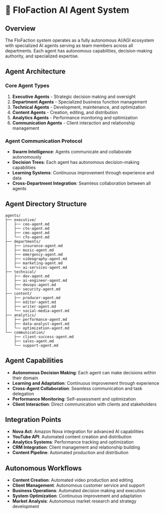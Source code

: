 # 🤖 FloFaction AI Agent System

## Overview
The FloFaction system operates as a fully autonomous AI/AGI ecosystem with specialized AI agents serving as team members across all departments. Each agent has autonomous capabilities, decision-making authority, and specialized expertise.

## Agent Architecture

### Core Agent Types
1. **Executive Agents** - Strategic decision making and oversight
2. **Department Agents** - Specialized business function management
3. **Technical Agents** - Development, maintenance, and optimization
4. **Content Agents** - Creation, editing, and distribution
5. **Analytics Agents** - Performance monitoring and optimization
6. **Communication Agents** - Client interaction and relationship management

### Agent Communication Protocol
- **Swarm Intelligence**: Agents communicate and collaborate autonomously
- **Decision Trees**: Each agent has autonomous decision-making capabilities
- **Learning Systems**: Continuous improvement through experience and data
- **Cross-Department Integration**: Seamless collaboration between all agents

## Agent Directory Structure
```
agents/
├── executive/
│   ├── ceo-agent.md
│   ├── cto-agent.md
│   ├── cmo-agent.md
│   └── cfo-agent.md
├── departments/
│   ├── insurance-agent.md
│   ├── music-agent.md
│   ├── emergency-agent.md
│   ├── videography-agent.md
│   ├── marketing-agent.md
│   └── ai-services-agent.md
├── technical/
│   ├── dev-agent.md
│   ├── ai-engineer-agent.md
│   ├── devops-agent.md
│   └── security-agent.md
├── content/
│   ├── producer-agent.md
│   ├── editor-agent.md
│   ├── writer-agent.md
│   └── social-media-agent.md
├── analytics/
│   ├── performance-agent.md
│   ├── data-analyst-agent.md
│   └── optimization-agent.md
└── communication/
    ├── client-success-agent.md
    ├── sales-agent.md
    └── support-agent.md
```

## Agent Capabilities
- **Autonomous Decision Making**: Each agent can make decisions within their domain
- **Learning and Adaptation**: Continuous improvement through experience
- **Cross-Agent Collaboration**: Seamless communication and task delegation
- **Performance Monitoring**: Self-assessment and optimization
- **Client Interaction**: Direct communication with clients and stakeholders

## Integration Points
- **Nova Act**: Amazon Nova integration for advanced AI capabilities
- **YouTube API**: Automated content creation and distribution
- **Analytics Systems**: Performance tracking and optimization
- **CRM Integration**: Client management and relationship building
- **Content Pipeline**: Automated production and distribution

## Autonomous Workflows
- **Content Creation**: Automated video production and editing
- **Client Management**: Autonomous customer service and support
- **Business Operations**: Automated decision making and execution
- **System Optimization**: Continuous improvement and adaptation
- **Market Analysis**: Autonomous market research and strategy development